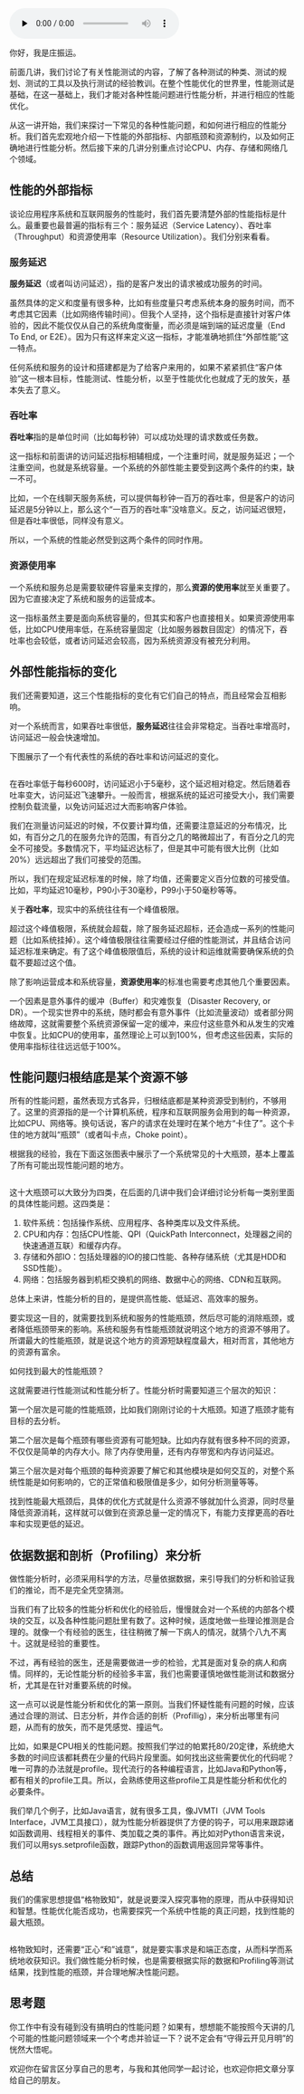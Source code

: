 <audio id="audio" title="14 | 性能分析概述：性能问题归根结底是什么原因？" controls="" preload="none"><source id="mp3" src="https://static001.geekbang.org/resource/audio/75/b2/75ec3d7a277b43ec2c43e8a6388e85b2.mp3"></audio>

你好，我是庄振运。

前面几讲，我们讨论了有关性能测试的内容，了解了各种测试的种类、测试的规划、测试的工具以及执行测试的经验教训。在整个性能优化的世界里，性能测试是基础，在这一基础上，我们才能对各种性能问题进行性能分析，并进行相应的性能优化。

从这一讲开始，我们来探讨一下常见的各种性能问题，和如何进行相应的性能分析。我们首先宏观地介绍一下性能的外部指标、内部瓶颈和资源制约，以及如何正确地进行性能分析。然后接下来的几讲分别重点讨论CPU、内存、存储和网络几个领域。

## 性能的外部指标

谈论应用程序系统和互联网服务的性能时，我们首先要清楚外部的性能指标是什么。最重要也最普遍的指标有三个：服务延迟（Service Latency）、吞吐率（Throughput）和资源使用率（Resource Utilization）。我们分别来看看。

### 服务延迟

**服务延迟**（或者叫访问延迟），指的是客户发出的请求被成功服务的时间。

虽然具体的定义和度量有很多种，比如有些度量只考虑系统本身的服务时间，而不考虑其它因素（比如网络传输时间）。但我个人坚持，这个指标是直接针对客户体验的，因此不能仅仅从自己的系统角度衡量，而必须是端到端的延迟度量（End To End, or E2E）。因为只有这样来定义这一指标，才能准确地抓住“外部性能”这一特点。

任何系统和服务的设计和搭建都是为了给客户来用的，如果不紧紧抓住“客户体验”这一根本目标，性能测试、性能分析，以至于性能优化也就成了无的放矢，基本失去了意义。

### 吞吐率

**吞吐率**指的是单位时间（比如每秒钟）可以成功处理的请求数或任务数。

这一指标和前面讲的访问延迟指标相辅相成，一个注重时间，就是服务延迟；一个注重空间，也就是系统容量。一个系统的外部性能主要受到这两个条件的约束，缺一不可。

比如，一个在线聊天服务系统，可以提供每秒钟一百万的吞吐率，但是客户的访问延迟是5分钟以上，那么这个“一百万的吞吐率”没啥意义。反之，访问延迟很短，但是吞吐率很低，同样没有意义。

所以，一个系统的性能必然受到这两个条件的同时作用。

### 资源使用率

一个系统和服务总是需要软硬件容量来支撑的，那么**资源的使用率**就至关重要了。因为它直接决定了系统和服务的运营成本。

这一指标虽然主要是面向系统容量的，但其实和客户也直接相关。如果资源使用率低，比如CPU使用率低，在系统容量固定（比如服务器数目固定）的情况下，吞吐率也会较低，或者访问延迟会较高，因为系统资源没有被充分利用。

## 外部性能指标的变化

我们还需要知道，这三个性能指标的变化有它们自己的特点，而且经常会互相影响。

对一个系统而言，如果吞吐率很低，**服务延迟**往往会非常稳定。当吞吐率增高时，访问延迟一般会快速增加。

下图展示了一个有代表性的系统的吞吐率和访问延迟的变化。

<img src="https://static001.geekbang.org/resource/image/07/d8/0784f05afc0c2a37205e1b0b5827aad8.png" alt="">

在吞吐率低于每秒600时，访问延迟小于5毫秒，这个延迟相对稳定。然后随着吞吐率变大，访问延迟飞速攀升。一般而言，根据系统的延迟可接受大小，我们需要控制负载流量，以免访问延迟过大而影响客户体验。

我们在测量访问延迟的时候，不仅要计算均值，还需要注意延迟的分布情况，比如，有百分之几的在服务允许的范围，有百分之几的略微超出了，有百分之几的完全不可接受。多数情况下，平均延迟达标了，但是其中可能有很大比例（比如20%）远远超出了我们可接受的范围。

所以，我们在规定延迟标准的时候，除了均值，还需要定义百分位数的可接受值。比如，平均延迟10毫秒，P90小于30毫秒，P99小于50毫秒等等。

关于**吞吐率**，现实中的系统往往有一个峰值极限。

超过这个峰值极限，系统就会超载，除了服务延迟超标，还会造成一系列的性能问题（比如系统挂掉）。这个峰值极限往往需要经过仔细的性能测试，并且结合访问延迟标准来确定。有了这个峰值极限值后，系统的设计和运维就需要确保系统的负载不要超过这个值。

除了影响运营成本和系统容量，**资源使用率**的标准也需要考虑其他几个重要因素。

一个因素是意外事件的缓冲（Buffer）和灾难恢复（Disaster Recovery, or DR）。一个现实世界中的系统，随时都会有意外事件（比如流量波动）或者部分网络故障，这就需要整个系统资源保留一定的缓冲，来应付这些意外和从发生的灾难中恢复。比如CPU的使用率，虽然理论上可以到100%，但考虑这些因素，实际的使用率指标往往远远低于100%。

## 性能问题归根结底是某个资源不够

所有的性能问题，虽然表现方式各异，归根结底都是某种资源受到制约，不够用了。这里的资源指的是一个计算机系统，程序和互联网服务会用到的每一种资源，比如CPU、网络等。换句话说，客户的请求在处理时在某个地方“卡住了”。这个卡住的地方就叫“瓶颈”（或者叫卡点，Choke point）。

根据我的经验，我在下面这张图表中展示了一个系统常见的十大瓶颈，基本上覆盖了所有可能出现性能问题的地方。

<img src="https://static001.geekbang.org/resource/image/ba/d8/ba67d606c4d8246075779100502308d8.png" alt="">

这十大瓶颈可以大致分为四类，在后面的几讲中我们会详细讨论分析每一类别里面的具体性能问题。这四类是：

1. 软件系统：包括操作系统、应用程序、各种类库以及文件系统。
1. CPU和内存：包括CPU性能、QPI（QuickPath Interconnect，处理器之间的快速通道互联）和缓存内存。
1. 存储和外部IO：包括处理器的IO的接口性能、各种存储系统（尤其是HDD和SSD性能）。
1. 网络：包括服务器到机柜交换机的网络、数据中心的网络、CDN和互联网。

总体上来讲，性能分析的目的，是提供高性能、低延迟、高效率的服务。

要实现这一目的，就需要找到系统和服务的性能瓶颈，然后尽可能的消除瓶颈，或者降低瓶颈带来的影响。系统和服务有性能瓶颈就说明这个地方的资源不够用了。所谓最大的性能瓶颈，就是说这个地方的资源短缺程度最大，相对而言，其他地方的资源有富余。

如何找到最大的性能瓶颈？

这就需要进行性能测试和性能分析了。性能分析时需要知道三个层次的知识：

第一个层次是可能的性能瓶颈，比如我们刚刚讨论的十大瓶颈。知道了瓶颈才能有目标的去分析。

第二个层次是每个瓶颈有哪些资源有可能短缺。比如内存就有很多种不同的资源，不仅仅是简单的内存大小。除了内存使用量，还有内存带宽和内存访问延迟。

第三个层次是对每个瓶颈的每种资源要了解它和其他模块是如何交互的，对整个系统性能是如何影响的，它的正常值和极限值是多少，如何分析测量等等。

找到性能最大瓶颈后，具体的优化方式就是什么资源不够就加什么资源，同时尽量降低资源消耗，这样就可以做到在资源总量一定的情况下，有能力支撑更高的吞吐率和实现更低的延迟。

## 依据数据和剖析（Profiling）来分析

做性能分析时，必须采用科学的方法，尽量依据数据，来引导我们的分析和验证我们的推论，而不是完全凭空猜测。

当我们有了比较多的性能分析和优化的经验后，慢慢就会对一个系统的内部各个模块的交互，以及各种性能问题肚里有数了。这种时候，适度地做一些理论推测是合理的。就像一个有经验的医生，往往稍微了解一下病人的情况，就猜个八九不离十。这就是经验的重要性。

不过，再有经验的医生，还是需要做进一步的检验，尤其是面对复杂的病人和病情。同样的，无论性能分析的经验多丰富，我们也需要谨慎地做性能测试和数据分析，尤其是在针对重要系统的时候。

这一点可以说是性能分析和优化的第一原则。当我们怀疑性能有问题的时候，应该通过合理的测试、日志分析，并作合适的剖析（Profillig），来分析出哪里有问题，从而有的放矢，而不是凭感觉、撞运气。

比如，如果是CPU相关的性能问题。按照我们学过的帕累托80/20定律，系统绝大多数的时间应该都耗费在少量的代码片段里面。如何找出这些需要优化的代码呢？唯一可靠的办法就是profile。现代流行的各种编程语言，比如Java和Python等，都有相关的profile工具。所以，会熟练使用这些profile工具是性能分析和优化的必要条件。

我们举几个例子，比如Java语言，就有很多工具，像JVMTI（JVM Tools Interface，JVM工具接口），就为性能分析器提供了方便的钩子，可以用来跟踪诸如函数调用、线程相关的事件、类加载之类的事件。再比如对Python语言来说，我们可以用sys.setprofile函数，跟踪Python的函数调用返回异常等事件。

## 总结

我们的儒家思想提倡“格物致知”，就是说要深入探究事物的原理，而从中获得知识和智慧。性能优化能否成功，也需要探究一个系统中性能的真正问题，找到性能的最大瓶颈。

<img src="https://static001.geekbang.org/resource/image/61/af/613abf15528375121c11570320080eaf.png" alt="">

格物致知时，还需要“正心“和”诚意”，就是要实事求是和端正态度，从而科学而系统地收获知识。我们做性能分析时候，也是需要根据实际的数据和Profiling等测试结果，找到性能的瓶颈，并合理地解决性能问题。

## 思考题

你工作中有没有碰到没有搞明白的性能问题？如果有，想想能不能按照今天讲的几个可能的性能问题领域来一个个考虑并验证一下？说不定会有“守得云开见月明”的恍然大悟呢。

欢迎你在留言区分享自己的思考，与我和其他同学一起讨论，也欢迎你把文章分享给自己的朋友。
